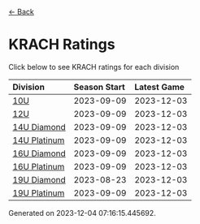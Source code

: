[<- Back](../readme.md)
# KRACH Ratings
Click below to see KRACH ratings for each division

| Division | Season Start | Latest Game |
| :-- | :-- | :-- |
| [10U](10U-ratings.md) | 2023-09-09 | 2023-12-03 |
| [12U](12U-ratings.md) | 2023-09-09 | 2023-12-03 |
| [14U Diamond](14U-Diamond-ratings.md) | 2023-09-09 | 2023-12-03 |
| [14U Platinum](14U-Platinum-ratings.md) | 2023-09-09 | 2023-12-03 |
| [16U Diamond](16U-Diamond-ratings.md) | 2023-09-09 | 2023-12-03 |
| [16U Platinum](16U-Platinum-ratings.md) | 2023-09-09 | 2023-12-03 |
| [19U Diamond](19U-Diamond-ratings.md) | 2023-08-23 | 2023-12-03 |
| [19U Platinum](19U-Platinum-ratings.md) | 2023-09-09 | 2023-12-03 |

Generated on 2023-12-04 07:16:15.445692.
